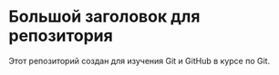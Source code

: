 # Большой заголовок для репозитория
Этот репозиторий создан для изучения  Git и GitHub в курсе по Git.
